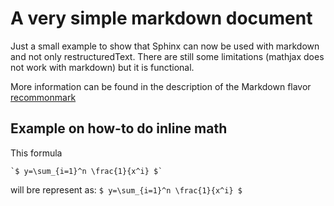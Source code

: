 # A very simple markdown document

Just a small example to show that Sphinx can now be used with markdown and not only restructuredText. There are still some limitations (mathjax does not work with markdown) but it is functional.

More information can be found in the description of the Markdown flavor 
[recommonmark](http://recommonmark.readthedocs.io/en/latest/auto_structify.html)


## Example on how-to do inline math

This formula

``` `$ y=\sum_{i=1}^n \frac{1}{x^i} $` ```

will bre represent as: `$ y=\sum_{i=1}^n \frac{1}{x^i} $`

